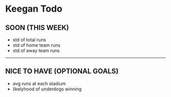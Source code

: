 # Keegan Todo

## SOON (THIS WEEK)
- std of total runs
- std of home team runs 
- std of away team runs

-----------

## NICE TO HAVE (OPTIONAL GOALS)
- avg runs at each stadium
- likelyhood of underdogs winning
